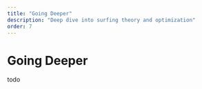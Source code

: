 ```yaml
---
title: "Going Deeper"
description: "Deep dive into surfing theory and optimization"
order: 7
---
```


# Going Deeper

todo

